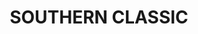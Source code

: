 ---
layout: default
title: SOUTHERN CLASSIC
link: https://soundcloud.com/jarran-ahaz/southern-classic-ft-prennis-alley
---
